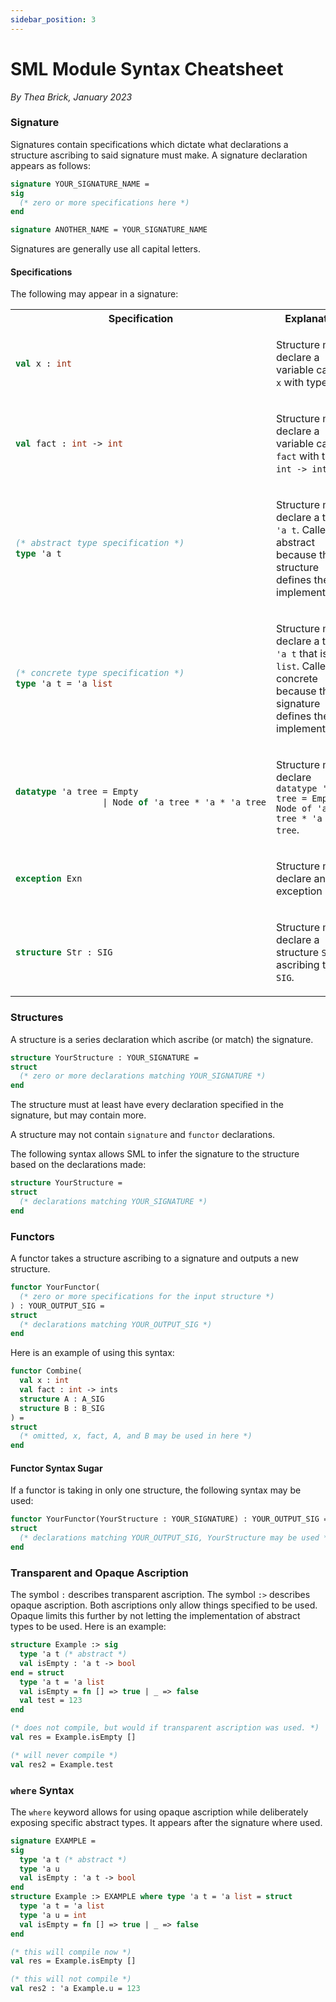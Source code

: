 ```yaml
---
sidebar_position: 3
---
```


# SML Module Syntax Cheatsheet

_By Thea Brick, January 2023_

### Signature

Signatures contain specifications which dictate what declarations a structure
ascribing to said signature must make. A signature declaration appears as
follows:

```sml
signature YOUR_SIGNATURE_NAME =
sig
  (* zero or more specifications here *)
end

signature ANOTHER_NAME = YOUR_SIGNATURE_NAME
```

Signatures are generally use all capital letters.

#### Specifications

The following may appear in a signature:

<table>
<tr>
<th> Specification </th>
<th> Explanation </th>
</tr>
<tr>
<td>

```sml
val x : int
```
</td>
<td>

Structure must declare a variable called `x` with type `int`.
</td>
</tr>

<tr>
<td>

```sml
val fact : int -> int
```
</td>
<td>

Structure must declare a variable called `fact` with type `int -> int`.
</td>
</tr>

<tr>
<td>

```sml
(* abstract type specification *)
type 'a t
```
</td>
<td>

Structure must declare a type `'a t`. Called abstract because the structure
defines the implementation.
</td>
</tr>

<tr>
<td>

```sml
(* concrete type specification *)
type 'a t = 'a list
```
</td>
<td>

Structure must declare a type `'a t` that is `'a list`. Called concrete because
the signature defines the implementation.
</td>
</tr>

<tr>
<td>

```sml
datatype 'a tree = Empty
                 | Node of 'a tree * 'a * 'a tree
```
</td>
<td>

Structure must declare `datatype 'a tree = Empty | Node of 'a tree * 'a * 'a tree`.
</td>
</tr>

<tr>
<td>

```sml
exception Exn
```
</td>
<td>

Structure must declare an exception `Exn`.
</td>
</tr>

<tr>
<td>

```sml
structure Str : SIG
```
</td>
<td>

Structure must declare a structure `Str` ascribing to `SIG`.
</td>
</tr>
</table>


### Structures

A structure is a series declaration which ascribe (or match) the signature.

```sml
structure YourStructure : YOUR_SIGNATURE =
struct
  (* zero or more declarations matching YOUR_SIGNATURE *)
end
```
The structure must at least have every declaration specified in the signature,
but may contain more.

A structure may not contain `signature` and `functor` declarations.

The following syntax allows SML to infer the signature to the structure based
on the declarations made:
```sml
structure YourStructure =
struct
  (* declarations matching YOUR_SIGNATURE *)
end
```

### Functors

A functor takes a structure ascribing to a signature and outputs a new structure.

```sml
functor YourFunctor(
  (* zero or more specifications for the input structure *)
) : YOUR_OUTPUT_SIG =
struct
  (* declarations matching YOUR_OUTPUT_SIG *)
end
```

Here is an example of using this syntax:

```sml
functor Combine(
  val x : int
  val fact : int -> ints
  structure A : A_SIG
  structure B : B_SIG
) =
struct
  (* omitted, x, fact, A, and B may be used in here *)
end
```

#### Functor Syntax Sugar

If a functor is taking in only one structure, the following syntax may be used:

```sml
functor YourFunctor(YourStructure : YOUR_SIGNATURE) : YOUR_OUTPUT_SIG =
struct
  (* declarations matching YOUR_OUTPUT_SIG, YourStructure may be used *)
end
```

### Transparent and Opaque Ascription

The symbol `:` describes transparent ascription. The symbol `:>` describes
opaque ascription. Both ascriptions only allow things specified to be used.
Opaque limits this further by not letting the implementation of abstract types
to be used. Here is an example:

```sml
structure Example :> sig
  type 'a t (* abstract *)
  val isEmpty : 'a t -> bool
end = struct
  type 'a t = 'a list
  val isEmpty = fn [] => true | _ => false
  val test = 123
end

(* does not compile, but would if transparent ascription was used. *)
val res = Example.isEmpty []

(* will never compile *)
val res2 = Example.test
```

### `where` Syntax

The `where` keyword allows for using opaque ascription while deliberately
exposing specific abstract types. It appears after the signature where used.

```sml
signature EXAMPLE =
sig
  type 'a t (* abstract *)
  type 'a u
  val isEmpty : 'a t -> bool
end
structure Example :> EXAMPLE where type 'a t = 'a list = struct
  type 'a t = 'a list
  type 'a u = int
  val isEmpty = fn [] => true | _ => false
end

(* this will compile now *)
val res = Example.isEmpty []

(* this will not compile *)
val res2 : 'a Example.u = 123
```
